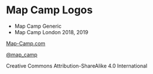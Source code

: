 # Map Camp Logos

* Map Camp Generic
* Map Camp London 2018, 2019


[Map-Camp.com](https://www.map-camp.com/)

[@map_camp](https://twitter.com/map_camp)

Creative Commons Attribution-ShareAlike 4.0 International